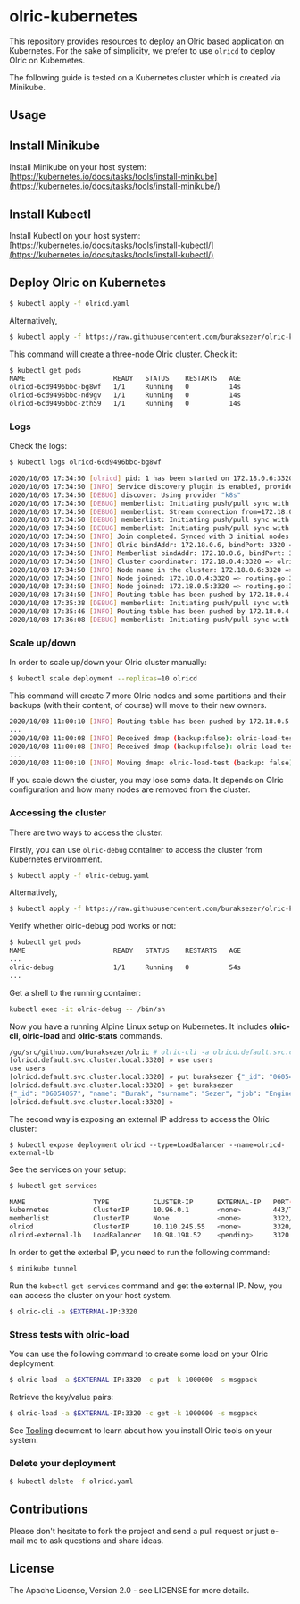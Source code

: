 # olric-kubernetes

This repository provides resources to deploy an Olric based application on Kubernetes. For the sake of simplicity, 
we prefer to use `olricd` to deploy Olric on Kubernetes.

The following guide is tested on a Kubernetes cluster which is created via Minikube.

## Usage

## Install Minikube

Install Minikube on your host system: [https://kubernetes.io/docs/tasks/tools/install-minikube](https://kubernetes.io/docs/tasks/tools/install-minikube/)

## Install Kubectl

Install Kubectl on your host system: [https://kubernetes.io/docs/tasks/tools/install-kubectl/](https://kubernetes.io/docs/tasks/tools/install-kubectl/)

## Deploy Olric on Kubernetes

```bash
$ kubectl apply -f olricd.yaml
```

Alternatively, 

```bash
$ kubectl apply -f https://raw.githubusercontent.com/buraksezer/olric-kubernetes/master/olricd.yaml
```

This command will create a three-node Olric cluster. Check it:

```bash
$ kubectl get pods
NAME                      READY   STATUS    RESTARTS   AGE
olricd-6cd9496bbc-bg8wf   1/1     Running   0          14s
olricd-6cd9496bbc-nd9gv   1/1     Running   0          14s
olricd-6cd9496bbc-zth59   1/1     Running   0          14s
```

### Logs

Check the logs:

```bash
$ kubectl logs olricd-6cd9496bbc-bg8wf

2020/10/03 17:34:50 [olricd] pid: 1 has been started on 172.18.0.6:3320
2020/10/03 17:34:50 [INFO] Service discovery plugin is enabled, provider: k8s
2020/10/03 17:34:50 [DEBUG] discover: Using provider "k8s"
2020/10/03 17:34:50 [DEBUG] memberlist: Initiating push/pull sync with: 172.18.0.6:3322
2020/10/03 17:34:50 [DEBUG] memberlist: Stream connection from=172.18.0.6:45462
2020/10/03 17:34:50 [DEBUG] memberlist: Initiating push/pull sync with: 172.18.0.5:3322
2020/10/03 17:34:50 [DEBUG] memberlist: Initiating push/pull sync with: 172.18.0.4:3322
2020/10/03 17:34:50 [INFO] Join completed. Synced with 3 initial nodes => olric.go:306
2020/10/03 17:34:50 [INFO] Olric bindAddr: 172.18.0.6, bindPort: 3320 => olric.go:378
2020/10/03 17:34:50 [INFO] Memberlist bindAddr: 172.18.0.6, bindPort: 3322 => olric.go:386
2020/10/03 17:34:50 [INFO] Cluster coordinator: 172.18.0.4:3320 => olric.go:390
2020/10/03 17:34:50 [INFO] Node name in the cluster: 172.18.0.6:3320 => olric.go:603
2020/10/03 17:34:50 [INFO] Node joined: 172.18.0.4:3320 => routing.go:364
2020/10/03 17:34:50 [INFO] Node joined: 172.18.0.5:3320 => routing.go:364
2020/10/03 17:34:50 [INFO] Routing table has been pushed by 172.18.0.4:3320 => routing.go:504
2020/10/03 17:35:38 [DEBUG] memberlist: Initiating push/pull sync with: 172.18.0.5:3322
2020/10/03 17:35:46 [INFO] Routing table has been pushed by 172.18.0.4:3320 => routing.go:504
2020/10/03 17:36:08 [DEBUG] memberlist: Initiating push/pull sync with: 172.18.0.5:3322
```

### Scale up/down

In order to scale up/down your Olric cluster manually:

```bash
$ kubectl scale deployment --replicas=10 olricd
```

This command will create 7 more Olric nodes and some partitions and their backups (with their content, of course) will move to their new owners.

```bash
2020/10/03 11:00:10 [INFO] Routing table has been pushed by 172.18.0.5:3320 => routing.go:504
...
2020/10/03 11:00:08 [INFO] Received dmap (backup:false): olric-load-test on PartID: 242 => rebalancer.go:305
2020/10/03 11:00:08 [INFO] Received dmap (backup:false): olric-load-test on PartID: 266 => rebalancer.go:305
...
2020/10/03 11:00:10 [INFO] Moving dmap: olric-load-test (backup: false) on PartID: 157 to 172.18.0.12:3320 => rebalancer.go:174
```

If you scale down the cluster, you may lose some data. It depends on Olric configuration and how many nodes are removed from the cluster.

### Accessing the cluster

There are two ways to access the cluster.

Firstly, you can use `olric-debug` container to access the cluster from Kubernetes environment. 

```bash
$ kubectl apply -f olric-debug.yaml
```

Alternatively,

```bash
$ kubectl apply -f https://raw.githubusercontent.com/buraksezer/olric-kubernetes/master/olric-debug.yaml
```


Verify whether olric-debug pod works or not:

```bash
$ kubectl get pods
NAME                      READY   STATUS    RESTARTS   AGE
...
olric-debug               1/1     Running   0          54s
...
```

Get a shell to the running container:

```bash
kubectl exec -it olric-debug -- /bin/sh
```

Now you have a running Alpine Linux setup on Kubernetes. It includes **olric-cli**, **olric-load** and **olric-stats** commands.

```bash
/go/src/github.com/buraksezer/olric # olric-cli -a olricd.default.svc.cluster.local:3320
[olricd.default.svc.cluster.local:3320] » use users
use users
[olricd.default.svc.cluster.local:3320] » put buraksezer {"_id": "06054057", "name": "Burak", "surname": "Sezer", "job": "Engineer"}
[olricd.default.svc.cluster.local:3320] » get buraksezer
{"_id": "06054057", "name": "Burak", "surname": "Sezer", "job": "Engineer"}
[olricd.default.svc.cluster.local:3320] »
```

The second way is exposing an external IP address to access the Olric cluster:

```
$ kubectl expose deployment olricd --type=LoadBalancer --name=olricd-external-lb
```

See the services on your setup:

```bash
$ kubectl get services

NAME                 TYPE           CLUSTER-IP      EXTERNAL-IP   PORT(S)                         AGE
kubernetes           ClusterIP      10.96.0.1       <none>        443/TCP                         2d
memberlist           ClusterIP      None            <none>        3322/TCP                        15m
olricd               ClusterIP      10.110.245.55   <none>        3320/TCP                        15m
olricd-external-lb   LoadBalancer   10.98.198.52    <pending>     3320:31429/TCP,3322:32681/TCP   7h36m
```

In order to get the exterbal IP, you need to run the following command:

```bash
$ minikube tunnel
```

Run the `kubectl get services` command and get the external IP. Now, you can access the cluster on your host system.

```bash
$ olric-cli -a $EXTERNAL-IP:3320
```

### Stress tests with olric-load

You can use the following command to create some load on your Olric deployment:

```bash
$ olric-load -a $EXTERNAL-IP:3320 -c put -k 1000000 -s msgpack
```

Retrieve the key/value pairs:

```bash
$ olric-load -a $EXTERNAL-IP:3320 -c get -k 1000000 -s msgpack
```

See [Tooling](https://github.com/buraksezer/olric#tooling) document to learn about how you install Olric tools on your system.

### Delete your deployment

```bash
$ kubectl delete -f olricd.yaml
```

## Contributions

Please don't hesitate to fork the project and send a pull request or just e-mail me to ask questions and share ideas.

## License

The Apache License, Version 2.0 - see LICENSE for more details.
